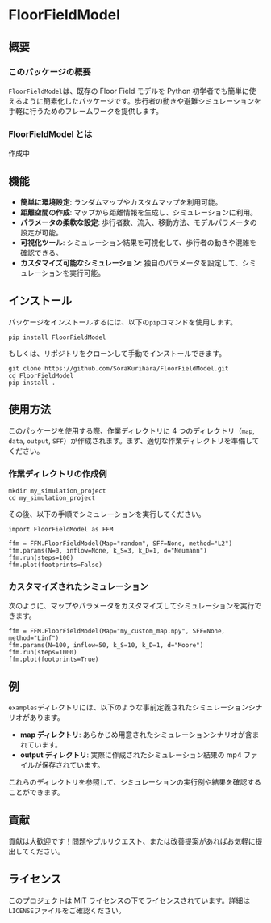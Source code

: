 # FloorFieldModel

## 概要

### このパッケージの概要

`FloorFieldModel`は、既存の Floor Field モデルを Python 初学者でも簡単に使えるように簡素化したパッケージです。歩行者の動きや避難シミュレーションを手軽に行うためのフレームワークを提供します。

### FloorFieldModel とは

作成中

## 機能

- **簡単に環境設定**: ランダムマップやカスタムマップを利用可能。
- **距離空間の作成**: マップから距離情報を生成し、シミュレーションに利用。
- **パラメータの柔軟な設定**: 歩行者数、流入、移動方法、モデルパラメータの設定が可能。
- **可視化ツール**: シミュレーション結果を可視化して、歩行者の動きや混雑を確認できる。
- **カスタマイズ可能なシミュレーション**: 独自のパラメータを設定して、シミュレーションを実行可能。

## インストール

パッケージをインストールするには、以下の`pip`コマンドを使用します。

```
pip install FloorFieldModel
```

もしくは、リポジトリをクローンして手動でインストールできます。

```
git clone https://github.com/SoraKurihara/FloorFieldModel.git
cd FloorFieldModel
pip install .
```

## 使用方法

このパッケージを使用する際、作業ディレクトリに 4 つのディレクトリ（`map`, `data`, `output`, `SFF`）が作成されます。まず、適切な作業ディレクトリを準備してください。

### 作業ディレクトリの作成例

```
mkdir my_simulation_project
cd my_simulation_project
```

その後、以下の手順でシミュレーションを実行してください。

```
import FloorFieldModel as FFM

ffm = FFM.FloorFieldModel(Map="random", SFF=None, method="L2")
ffm.params(N=0, inflow=None, k_S=3, k_D=1, d="Neumann")
ffm.run(steps=100)
ffm.plot(footprints=False)
```

### カスタマイズされたシミュレーション

次のように、マップやパラメータをカスタマイズしてシミュレーションを実行できます。

```
ffm = FFM.FloorFieldModel(Map="my_custom_map.npy", SFF=None, method="Linf")
ffm.params(N=100, inflow=50, k_S=10, k_D=1, d="Moore")
ffm.run(steps=1000)
ffm.plot(footprints=True)
```

## 例

`examples`ディレクトリには、以下のような事前定義されたシミュレーションシナリオがあります。

- **map ディレクトリ**: あらかじめ用意されたシミュレーションシナリオが含まれています。
- **output ディレクトリ**: 実際に作成されたシミュレーション結果の mp4 ファイルが保存されています。

これらのディレクトリを参照して、シミュレーションの実行例や結果を確認することができます。

## 貢献

貢献は大歓迎です！問題やプルリクエスト、または改善提案があればお気軽に提出してください。

## ライセンス

このプロジェクトは MIT ライセンスの下でライセンスされています。詳細は`LICENSE`ファイルをご確認ください。
